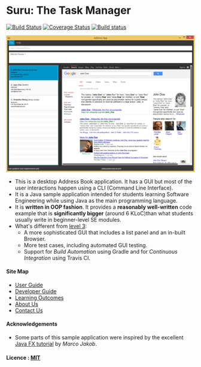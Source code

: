 # Suru: The Task Manager

[![Build Status](https://travis-ci.org/CS2103JAN2017-W09-B3/main.svg?branch=master)](https://travis-ci.org/CS2103JAN2017-W09-B3/main)
[![Coverage Status](https://coveralls.io/repos/github/CS2103JAN2017-W09-B3/main/badge.svg?branch=master)](https://coveralls.io/github/CS2103JAN2017-W09-B3/main?branch=master)
[![Build status](https://ci.appveyor.com/api/projects/status/7vf90ll03qoahvb4/branch/master?svg=true)](https://ci.appveyor.com/project/mustaqiimuhar/main/branch/master)

<img src="docs/images/Ui.png" width="600"><br>

* This is a desktop Address Book application. It has a GUI but most of the user interactions happen using
  a CLI (Command Line Interface).
* It is a Java sample application intended for students learning Software Engineering while using Java as
  the main programming language.
* It is **written in OOP fashion**. It provides a **reasonably well-written** code example that is
  **significantly bigger** (around 6 KLoC)than what students usually write in beginner-level SE modules.
* What's different from [level 3](https://github.com/se-edu/addressbook-level3):
    * A more sophisticated GUI that includes a list panel and an in-built Browser.
    * More test cases, including automated GUI testing.
    * Support for *Build Automation* using Gradle and for *Continuous Integration* using Travis CI.


#### Site Map
* [User Guide](docs/UserGuide.md)
* [Developer Guide](docs/DeveloperGuide.md)
* [Learning Outcomes](docs/LearningOutcomes.md)
* [About Us](docs/AboutUs.md)
* [Contact Us](docs/ContactUs.md)


#### Acknowledgements

* Some parts of this sample application were inspired by the excellent
  [Java FX tutorial](http://code.makery.ch/library/javafx-8-tutorial/) by *Marco Jakob*.


#### Licence : [MIT](LICENSE)
